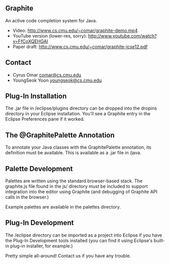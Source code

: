Graphite
--------
An active code completion system for Java.

* Video: http://www.cs.cmu.edu/~comar/graphite-demo.mp4
* YouTube version (lower-res, sorry): http://www.youtube.com/watch?v=FfCoXQEHGAI
* Paper draft: http://www.cs.cmu.edu/~comar/graphite-icse12.pdf

Contact
-------
* Cyrus Omar <comar@cs.cmu.edu>
* YoungSeok Yoon <youngseok@cs.cmu.edu>

Plug-In Installation
--------------------
The .jar file in /eclipse/plugins directory can be dropped into the dropins directory in your Eclipse installation. You'll see a Graphite entry in the Eclipse Preferences pane if it worked.

The @GraphitePalette Annotation
-------------------------------
To annotate your Java classes with the GraphitePalette annotation, its definition must be available. This is available as a .jar file in /java.

Palette Development
-------------------
Palettes are written using the standard browser-based stack. The graphite.js file found in the js/ directory must be included to support integration into the editor using Graphite (and debugging of Graphite API calls in the browser.)

Example palettes are available in the palettes directory.

Plug-In Development
-------------------
The /eclipse directory can be imported as a project into Eclipse if you have the Plug-In Development tools installed (you can find it using Eclipse's built-in plug-in installer, for example.)

Pretty simple all-around! Contact us if you have any trouble.
